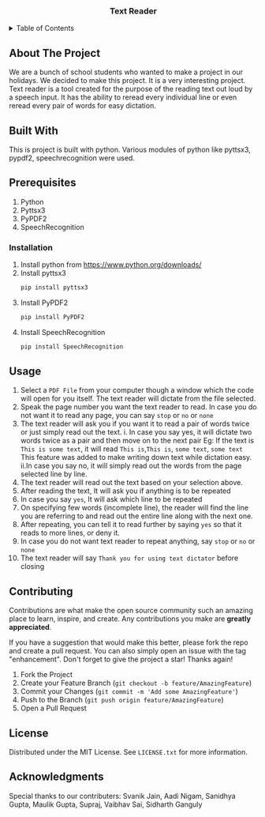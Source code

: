 <h3 align="center">Text Reader</h3>
</div>
<details>
  <summary>Table of Contents</summary>
  <ol>
    <li>
      <a href="#about-the-project">About The Project</a>
    </li>
    <li><a href="#installation">Installation</a></li>
    <li><a href="#usage">Usage</a></li>
    <li><a href="#contributing">Contributing</a></li>
    <li><a href="#license">License</a></li>
    <li><a href="#acknowledgments">Acknowledgments</a></li>
  </ol>
</details>

## About The Project
We are a bunch of school students who wanted to make a project in our holidays. We decided to make this project. It is a very interesting project.
Text reader is a tool created for the purpose of the reading text out loud by a speech input. It has the ability to reread every individual line or even reread every pair of words for easy dictation.

## Built With

This is project is built with python. Various modules of python like pyttsx3, pypdf2, speechrecognition were used.

## Prerequisites
1) Python
2) Pyttsx3
3) PyPDF2
4) SpeechRecognition

### Installation

1. Install python from https://www.python.org/downloads/
2. Install pyttsx3
   ```sh
   pip install pyttsx3
   ```
3. Install PyPDF2
   ```sh
   pip install PyPDF2
   ```
4. Install SpeechRecognition
   ```sh
   pip install SpeechRecognition
   ```

## Usage
1. Select a ```PDF File``` from your computer though a window which the code will open for you itself. The text reader will dictate from the file selected.
2. Speak the page number you want the text reader to read. In case you do not want it to read any page, you can say ```stop``` or ```no``` or ```none```
3. The text reader will ask you if you want it to read a pair of words twice or just simply read out the text.
   i. In case you say yes, it will dictate two words twice as a pair and then move on to the next pair
        Eg: If the text is ```This is some text```, it will read ```This is```,```This is```, ```some text```, ```some text```
      This feature was added to make writing down text while dictation easy.
   ii.In case you say no, it will simply read out the words from the page selected line by line.
4. The text reader will read out the text based on your selection above.
5. After reading the text, It will ask you if anything is to be repeated
6. In case you say ```yes```, It will ask which line to be repeated
7. On specifying few words (incomplete line), the reader will find the line you are referring to and read out the entire line along with the next one.
8. After repeating, you can tell it to read further by saying ```yes``` so that it reads to more lines, or deny it.
9. In case you do not want text reader to repeat anything, say ```stop``` or ```no``` or ```none```
10. The text reader will say ```Thank you for using text dictator``` before closing

## Contributing
Contributions are what make the open source community such an amazing place to learn, inspire, and create. Any contributions you make are **greatly appreciated**.

If you have a suggestion that would make this better, please fork the repo and create a pull request. You can also simply open an issue with the tag "enhancement".
Don't forget to give the project a star! Thanks again!

1. Fork the Project
2. Create your Feature Branch (`git checkout -b feature/AmazingFeature`)
3. Commit your Changes (`git commit -m 'Add some AmazingFeature'`)
4. Push to the Branch (`git push origin feature/AmazingFeature`)
5. Open a Pull Request

## License

Distributed under the MIT License. See `LICENSE.txt` for more information.

## Acknowledgments
Special thanks to our contributers:
Svanik Jain,
Aadi Nigam,
Sanidhya Gupta,
Maulik Gupta,
Supraj,
Vaibhav Sai,
Sidharth Ganguly
